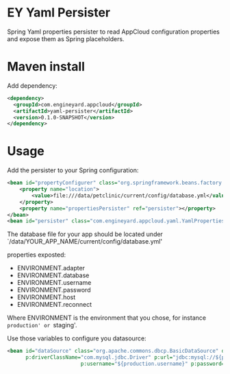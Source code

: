 # EY Yaml Persister

Spring Yaml properties persister to read AppCloud configuration properties
and expose them as Spring placeholders.

# Maven install

Add dependency:

```xml
<dependency>
  <groupId>com.engineyard.appcloud</groupId>
  <artifactId>yaml-persister</artifactId>
  <version>0.1.0-SNAPSHOT</version>
</dependency>
```

# Usage

Add the persister to your Spring configuration:

```xml
<bean id="propertyConfigurer" class="org.springframework.beans.factory.config.PropertyPlaceholderConfigurer">
    <property name="location">
        <value>file:///data/petclinic/current/config/database.yml</value>
    </property>
    <property name="propertiesPersister" ref="persister"></property>
</bean>
<bean id="persister" class="com.engineyard.appcloud.yaml.YamlPropertiesPersister"></bean>
```

The database file for your app should be located under `/data/YOUR_APP_NAME/current/config/database.yml'

properties exposted:

* ENVIRONMENT.adapter
* ENVIRONMENT.database
* ENVIRONMENT.username
* ENVIRONMENT.password
* ENVIRONMENT.host
* ENVIRONMENT.reconnect

Where ENVIRONMENT is the environment that you chose, for instance `production' or `staging'.

Use those variables to configure you datasource:

```xml
<bean id="dataSource" class="org.apache.commons.dbcp.BasicDataSource" destroy-method="close"
      p:driverClassName="com.mysql.jdbc.Driver" p:url="jdbc:mysql://${production.host}:3306/${production.database}"
                        p:username="${production.username}" p:password="${production.password}"/>
```
